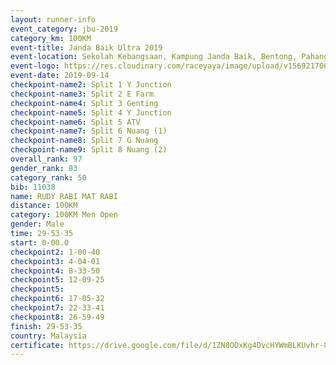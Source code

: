 ```yaml
---
layout: runner-info 
event_category: jbu-2019 
category_km: 100KM 
event-title: Janda Baik Ultra 2019
event-location: Sekolah Kebangsaan, Kampung Janda Baik, Bentong, Pahang, Malaysia 
event-logo: https://res.cloudinary.com/raceyaya/image/upload/v1569217009/logo/janda-baik_vch1pc.jpg 
event-date: 2019-09-14 
checkpoint-name2: Split 1 Y Junction 
checkpoint-name3: Split 2 E Farm 
checkpoint-name4: Split 3 Genting 
checkpoint-name5: Split 4 Y Junction 
checkpoint-name6: Split 5 ATV 
checkpoint-name7: Split 6 Nuang (1) 
checkpoint-name8: Split 7 G Nuang 
checkpoint-name9: Split 8 Nuang (2) 
overall_rank: 97
gender_rank: 83
category_rank: 50
bib: 11038
name: RUDY RABI MAT RABI
distance: 100KM
category: 100KM Men Open
gender: Male
time: 29-53-35
start: 0-00.0
checkpoint2: 1-00-40
checkpoint3: 4-04-01
checkpoint4: 8-33-50
checkpoint5: 12-09-25
checkpoint5: 
checkpoint6: 17-05-32
checkpoint7: 22-33-41
checkpoint8: 26-59-49
finish: 29-53-35
country: Malaysia
certificate: https://drive.google.com/file/d/1ZN8ODxKg4DvcHYWmBLKUvhr-8ix9HE59/view?usp=sharing
---
```

